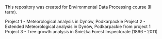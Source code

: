 

This repository was created for Environmental Data Processing course (II term).

  Project 1 - Meteorological analysis in Dynów, Podkarpackie
  Project 2 - Extended Meteorological analysis in Dynów, Podkarpackie from project 1
  Project 3 - Tree growth analysis in Śnieżka Forest Inspectorate (1896 - 2011)

